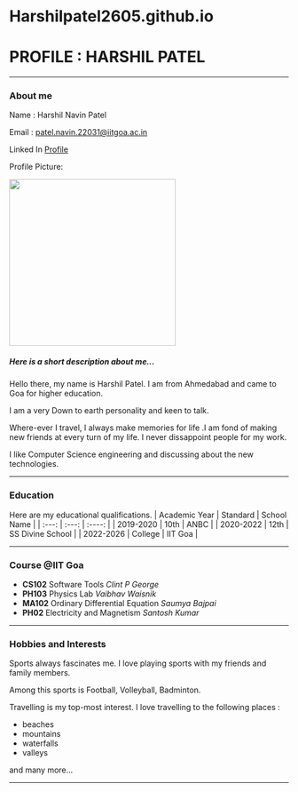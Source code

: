 # Harshilpatel2605.github.io

# PROFILE : HARSHIL PATEL
_______________
### About me
Name : Harshil Navin Patel

Email : <patel.navin.22031@iitgoa.ac.in>

Linked In [Profile](https://www.linkedin.com/in/harshil-patel-14b682251)

Profile Picture:

<img src="https://avatars.githubusercontent.com/u/129682627?v=4" height="300" >


##### Here is a short description about me...
Hello there, my name is Harshil Patel. I am from Ahmedabad and came to Goa for higher education.

I am a very Down to earth personality and keen to talk.

Where-ever I travel, I always make memories for life .I am fond of  making new friends at every turn of my life. I never dissappoint people for my work.

I like Computer Science engineering and discussing about the new technologies. 



______________
### Education 
Here are my educational qualifications.
| Academic Year | Standard  | School Name |
| :---:         |   :---:   |   :----:    |
|     2019-2020    |  10th     |       ANBC  |
|     2020-2022 |       12th  |  SS Divine School |
|     2022-2026 | College |   IIT Goa |

_____________
### Course @IIT Goa
- **CS102** Software Tools *Clint P George*
- **PH103** Physics Lab *Vaibhav Waisnik*
- **MA102** Ordinary Differential Equation *Saumya Bajpai*
- **PH02**  Electricity and Magnetism *Santosh Kumar*

______________
### Hobbies and Interests
Sports always fascinates me. I love playing sports with my friends and family members.

Among this sports is Football, Volleyball, Badminton.

Travelling is my top-most interest. I love travelling to the following places :
- beaches 
- mountains
- waterfalls
- valleys

and many more...




_______________
